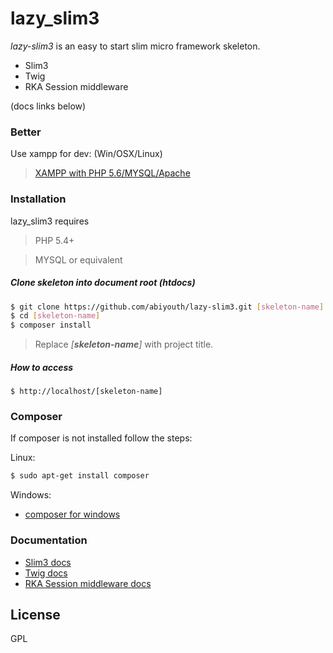 # **lazy_slim3**

_lazy-slim3_ is an easy to start slim micro framework skeleton.

  - Slim3
  - Twig
  - RKA Session middleware

(docs links below)
### Better

Use xampp for dev: (Win/OSX/Linux)

> [XAMPP with PHP 5.6/MYSQL/Apache ](https://www.apachefriends.org/index.html)


### Installation

lazy_slim3 requires
> PHP 5.4+

> MYSQL or equivalent

##### Clone skeleton into _document root_ (htdocs)

```sh
$ git clone https://github.com/abiyouth/lazy-slim3.git [skeleton-name]
$ cd [skeleton-name]
$ composer install
```
> Replace _[**skeleton-name**]_ with project title.

##### How to access

```http
$ http://localhost/[skeleton-name]
```


### Composer
If composer is not installed follow the steps:

Linux:
```sh
$ sudo apt-get install composer
```

Windows:
* [composer for windows](https://getcomposer.org/download/)

### Documentation

 - [Slim3 docs]()
 - [Twig docs]()
 - [RKA Session middleware docs]()

License
----
GPL

